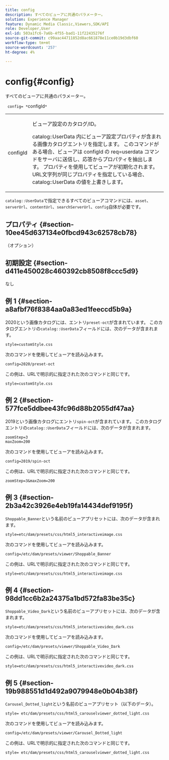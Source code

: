 ```yaml
---
title: config
description: すべてのビューアに共通のパラメーター。
solution: Experience Manager
feature: Dynamic Media Classic,Viewers,SDK/API
role: Developer,User
exl-id: 503a1fc6-7a6b-4f55-bad1-11f22435276f
source-git-commit: c99aac44711852d8ac661878e11ce0b19d3dbf60
workflow-type: tm+mt
source-wordcount: '257'
ht-degree: 4%

---
```


# config{#config}

すべてのビューアに共通のパラメーター。

` config= *`configId`*`

<table id="table_9B98C97485DD4DEB8A6ECBCE8DF6B886"> 
 <tbody> 
  <tr> 
   <td colname="col1"> <p> <span class="codeph"> <span class="varname"> configId  </span> </span> </p> </td> 
   <td colname="col2"> <p>ビューア設定のカタログ/ID。 </p> <p> <span class="codeph"> catalog::UserData </span>内にビューア設定プロパティが含まれる画像カタログエントリを指定します。 このコマンドがある場合、ビューアは<span class="codeph"> configId </span>の<span class="codeph"> req=userdata </span>コマンドをサーバに送信し、応答からプロパティを抽出します。 プロパティを使用してビューアが初期化されます。 URL文字列が同じプロパティを指定している場合、 <span class="codeph"> catalog::UserData </span>の値を上書きします。 </p> </td> 
  </tr> 
 </tbody> 
</table>

`catalog::UserData`で指定できるすべてのビューアコマンドには、`asset`、`serverUrl`、`contentUrl`、`searchServerUrl`、`config`自体が必要です。

## プロパティ {#section-10ee45d637134e0fbcd943c62578cb78}

（オプション）

## 初期設定 {#section-d411e450028c460392cb8508f8ccc5d9}

なし

## 例 1 {#section-a8afbf76f8384aa0a83ed1feeccd5b9a}

2020という画像カタログには、エントリ`preset-oct`が含まれています。 このカタログエントリの`catalog::UserData`フィールドには、次のデータが含まれます。

```
style=customStyle.css
```

次のコマンドを使用してビューアを読み込みます。

```
config=2020/preset-oct
```

この例は、URLで明示的に指定された次のコマンドと同じです。

```
style=customStyle.css
```

## 例 2 {#section-577fce5ddbee43fc96d88b2055df47aa}

2019という画像カタログにエントリ`spin-oct`が含まれています。 このカタログエントリの`catalog::UserData`フィールドには、次のデータが含まれます。

```
zoomStep=3 
maxZoom=200
```

次のコマンドを使用してビューアを読み込みます。

```
config=2019/spin-oct
```

この例は、URLで明示的に指定された次のコマンドと同じです。

```
zoomStep=3&maxZoom=200
```

## 例 3 {#section-2b3a42c3926e4eb19fa14434def9195f}

`Shoppable_Banner`という名前のビューアプリセットには、次のデータが含まれます。

```
style=etc/dam/presets/css/html5_interactiveimage.css
```

次のコマンドを使用してビューアを読み込みます。

```
config=/etc/dam/presets/viewer/Shoppable_Banner
```

この例は、URLで明示的に指定された次のコマンドと同じです。

`style=etc/dam/presets/css/html5_interactiveimage.css`

## 例 4 {#section-98dd1cc6b2a24375a1bd572fa83be35c}

`Shoppable_Video_Dark`という名前のビューアプリセットには、次のデータが含まれます。

```
style=etc/dam/presets/css/html5_interactivevideo_dark.css
```

次のコマンドを使用してビューアを読み込みます。

```
config=/etc/dam/presets/viewer/Shoppable_Video_Dark
```

この例は、URLで明示的に指定された次のコマンドと同じです。

```
style=etc/dam/presets/css/html5_interactivevideo_dark.css
```

## 例 5 {#section-19b988551d1d492a9079948e0b04b38f}

`Carousel_Dotted_light`という名前のビューアプリセット（以下のデータ）。

```
style= etc/dam/presets/css/html5_carouselviewer_dotted_light.css
```

次のコマンドを使用してビューアを読み込みます。

```
config=/etc/dam/presets/viewer/Carousel_Dotted_light
```

この例は、URLで明示的に指定された次のコマンドと同じです。

```
style= etc/dam/presets/css/html5_carouselviewer_dotted_light.css
```
